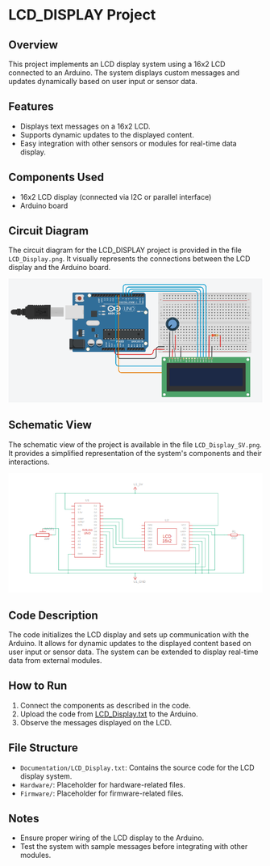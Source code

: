 # LCD_DISPLAY Project

## Overview
This project implements an LCD display system using a 16x2 LCD connected to an Arduino. The system displays custom messages and updates dynamically based on user input or sensor data.

## Features
- Displays text messages on a 16x2 LCD.
- Supports dynamic updates to the displayed content.
- Easy integration with other sensors or modules for real-time data display.

## Components Used
- 16x2 LCD display (connected via I2C or parallel interface)
- Arduino board

## Circuit Diagram
The circuit diagram for the LCD_DISPLAY project is provided in the file `LCD_Display.png`. It visually represents the connections between the LCD display and the Arduino board.

![Circuit Diagram](LCD_Display.png)

## Schematic View
The schematic view of the project is available in the file `LCD_Display_SV.png`. It provides a simplified representation of the system's components and their interactions.

![Schematic View](LCD_Display_SV.png)

## Code Description
The code initializes the LCD display and sets up communication with the Arduino. It allows for dynamic updates to the displayed content based on user input or sensor data. The system can be extended to display real-time data from external modules.

## How to Run
1. Connect the components as described in the code.
2. Upload the code from [LCD_Display.txt](LCD_Display.txt) to the Arduino.
3. Observe the messages displayed on the LCD.

## File Structure
- `Documentation/LCD_Display.txt`: Contains the source code for the LCD display system.
- `Hardware/`: Placeholder for hardware-related files.
- `Firmware/`: Placeholder for firmware-related files.

## Notes
- Ensure proper wiring of the LCD display to the Arduino.
- Test the system with sample messages before integrating with other modules.